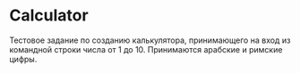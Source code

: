 # Calculator
Тестовое задание по созданию калькулятора, принимающего на вход из командной строки числа от 1 до 10. Принимаются арабские и римские цифры.
